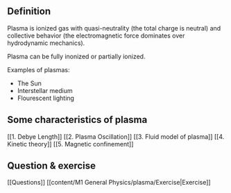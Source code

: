 ## Definition
Plasma is ionized gas with quasi-neutrality (the total charge is neutral) and collective behavior (the electromagnetic force dominates over hydrodynamic mechanics).

Plasma can be fully inonized or partially ionized. 

Examples of plasmas: 
- The Sun
- Interstellar medium
- Flourescent lighting

## Some characteristics of plasma
[[1. Debye Length]]
[[2. Plasma Oscillation]]
[[3. Fluid model of plasma]]
[[4. Kinetic theory]]
[[5. Magnetic confinement]]

## Question & exercise
[[Questions]]
[[content/M1 General Physics/plasma/Exercise|Exercise]]



